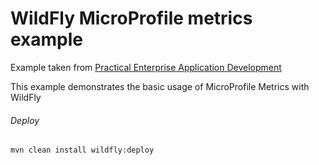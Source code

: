 WildFly MicroProfile metrics example
=====================================

Example taken from [Practical Enterprise Application Development](http://www.itbuzzpress.com/ebooks/java-ee-7-development-on-wildfly.html)

This example demonstrates the basic usage of MicroProfile Metrics with WildFly

###### Deploy
```shell
mvn clean install wildfly:deploy
```

 
 
